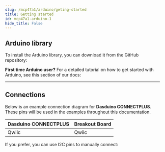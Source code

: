 ```yaml
---
slug: /mcp47a1/arduino/geting-started 
title: Getting started
id: mcp47a1-arduino-1 
hide_title: False
---
```


## Arduino library

To install the Arduino library, you can download it from the GitHub repository:
<QuickLink  
  title="DAC 6-bit 1-channel MCP47A1 breakout Arduino library"  
  description="MCP47A1 DAC Arduino library by Soldered"  
  url="https://github.com/SolderedElectronics/Soldered-DAC-Breakout_MCP47A1-Arduino-Library/tree/main"  
/>  

<InfoBox>

**First time Arduino user?** For a detailed tutorial on how to get started with Arduino, see this section of our docs:

<QuickLink  
  title="Getting started with Arduino"  
  description="A full, comprehensive tutorial on how to fully set up and upload code for the first time on an Arduino board, from scratch!"  
  url="#"  
/>  

</InfoBox>

---

## Connections

Below is an example connection diagram for **Dasduino CONNECTPLUS**. These pins will be used in the examples throughout this documentation.

| **Dasduino CONNECTPLUS** | **Breakout Board** |
| ------------------------ | ------------------ |
| Qwiic                    | Qwiic              |

<InfoBox>

If you prefer, you can use I2C pins to manually connect:

</InfoBox>